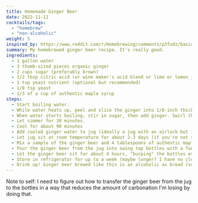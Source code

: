 ```yaml
---
title: Homemade Ginger Beer
date: 2022-11-12
cocktails/tags:
  - "homebrew"
  - "non-alcoholic"
weight: 5
inspired_by: https://www.reddit.com/r/Homebrewing/comments/p3fudz/basic_ginger_beer_recipe_for_anyone_curious/
summary: My homebrewed ginger beer recipe. It's really good. 
ingredients:
  - 1 gallon water
  - 3 thumb-sized pieces organic ginger
  - 2 cups sugar (preferably brown)
  - 1/2 tbsp citric acid (or wine maker's acid blend or lime or lemon juice)
  - 1 tsp yeast nutrient (optional but recommended)
  - 1/8 tsp yeast
  - 1/3 of a cup of authentic maple syrup 
steps:
  - Start boiling water.
  - While water heats up, peel and slice the ginger into 1/8-inch thick pieces. Push down on the pieces with your knife to soften the ginger. Place into a cheesecloth/hop bag.
  - When water starts boiling, stir in sugar, then add ginger. Swirl the bag to help steep the ginger.
  - Let simmer for 30 minutes.
  - Cool for about 90 minutes
  - Add cooled ginger water to jug (ideally a jug with an airlock but in a pinch you can use a balloon with a tiny hole in it as a cap), add acid blend,  yeast nutrient and yeast.
  - Let jug sit at room temperature for about 2-3 days (if you're not sure, try 3) (you don't want the fermentation to finish completely).
  - Mix a sample of the ginger beer and 4 tablespoons of authentic maple syrup in a small bowl, then pour it equally into about 4 1L swing top bottles (like you would use for kombucha) with a funnel.
  - Pour the ginger beer from the jug into swing top bottles with a funnel. Don't shake!
  - Let the ginger beer sit for about 4 hours, "burping" the bottles every so often if needed, to allow the fermentation to continue a little.
  - Store in refrigerator for up to a week (maybe longer? I have no clue). This will slow down the fermentation process which is what we want!
  - Drink up! Ginger beer brewed like this is as alcoholic as bread (so not very). Enjoy!
---
```


Note to self: I need to figure out how to transfer the ginger beer from the jug to the bottles in a way that reduces the amount of carbonation I'm losing by doing that.

